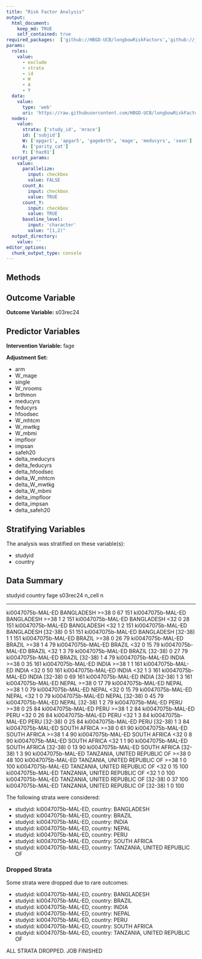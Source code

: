 ```yaml
---
title: "Risk Factor Analysis"
output: 
  html_document:
    keep_md: TRUE
    self_contained: true
required_packages:  ['github://HBGD-UCB/longbowRiskFactors','github://jeremyrcoyle/skimr@vector_types', 'github://tlverse/delayed']
params:
  roles:
    value:
      - exclude
      - strata
      - id
      - W
      - A
      - Y
  data: 
    value: 
      type: 'web'
      uri: 'https://raw.githubusercontent.com/HBGD-UCB/longbowRiskFactors/master/inst/sample_data/birthwt_data.rdata'
  nodes:
    value:
      strata: ['study_id', 'mrace']
      id: ['subjid']
      W: ['apgar1', 'apgar5', 'gagebrth', 'mage', 'meducyrs', 'sexn']
      A: ['parity_cat']
      Y: ['haz01']
  script_params:
    value:
      parallelize:
        input: checkbox
        value: FALSE
      count_A:
        input: checkbox
        value: TRUE
      count_Y:
        input: checkbox
        value: TRUE        
      baseline_level:
        input: 'character'
        value: "[1,2)"
  output_directory:
    value: ''
editor_options: 
  chunk_output_type: console
---
```








## Methods
## Outcome Variable

**Outcome Variable:** s03rec24

## Predictor Variables

**Intervention Variable:** fage

**Adjustment Set:**

* arm
* W_mage
* single
* W_nrooms
* brthmon
* meducyrs
* feducyrs
* hfoodsec
* W_mhtcm
* W_mwtkg
* W_mbmi
* impfloor
* impsan
* safeh20
* delta_meducyrs
* delta_feducyrs
* delta_hfoodsec
* delta_W_mhtcm
* delta_W_mwtkg
* delta_W_mbmi
* delta_impfloor
* delta_impsan
* delta_safeh20

## Stratifying Variables

The analysis was stratified on these variable(s):

* studyid
* country

## Data Summary

studyid             country                        fage       s03rec24   n_cell     n
------------------  -----------------------------  --------  ---------  -------  ----
ki0047075b-MAL-ED   BANGLADESH                     >=38              0       67   151
ki0047075b-MAL-ED   BANGLADESH                     >=38              1        2   151
ki0047075b-MAL-ED   BANGLADESH                     <32               0       28   151
ki0047075b-MAL-ED   BANGLADESH                     <32               1        2   151
ki0047075b-MAL-ED   BANGLADESH                     [32-38)           0       51   151
ki0047075b-MAL-ED   BANGLADESH                     [32-38)           1        1   151
ki0047075b-MAL-ED   BRAZIL                         >=38              0       26    79
ki0047075b-MAL-ED   BRAZIL                         >=38              1        4    79
ki0047075b-MAL-ED   BRAZIL                         <32               0       15    79
ki0047075b-MAL-ED   BRAZIL                         <32               1        3    79
ki0047075b-MAL-ED   BRAZIL                         [32-38)           0       27    79
ki0047075b-MAL-ED   BRAZIL                         [32-38)           1        4    79
ki0047075b-MAL-ED   INDIA                          >=38              0       35   161
ki0047075b-MAL-ED   INDIA                          >=38              1        1   161
ki0047075b-MAL-ED   INDIA                          <32               0       50   161
ki0047075b-MAL-ED   INDIA                          <32               1        3   161
ki0047075b-MAL-ED   INDIA                          [32-38)           0       69   161
ki0047075b-MAL-ED   INDIA                          [32-38)           1        3   161
ki0047075b-MAL-ED   NEPAL                          >=38              0       17    79
ki0047075b-MAL-ED   NEPAL                          >=38              1        0    79
ki0047075b-MAL-ED   NEPAL                          <32               0       15    79
ki0047075b-MAL-ED   NEPAL                          <32               1        0    79
ki0047075b-MAL-ED   NEPAL                          [32-38)           0       45    79
ki0047075b-MAL-ED   NEPAL                          [32-38)           1        2    79
ki0047075b-MAL-ED   PERU                           >=38              0       25    84
ki0047075b-MAL-ED   PERU                           >=38              1        2    84
ki0047075b-MAL-ED   PERU                           <32               0       26    84
ki0047075b-MAL-ED   PERU                           <32               1        3    84
ki0047075b-MAL-ED   PERU                           [32-38)           0       25    84
ki0047075b-MAL-ED   PERU                           [32-38)           1        3    84
ki0047075b-MAL-ED   SOUTH AFRICA                   >=38              0       61    90
ki0047075b-MAL-ED   SOUTH AFRICA                   >=38              1        4    90
ki0047075b-MAL-ED   SOUTH AFRICA                   <32               0        8    90
ki0047075b-MAL-ED   SOUTH AFRICA                   <32               1        1    90
ki0047075b-MAL-ED   SOUTH AFRICA                   [32-38)           0       13    90
ki0047075b-MAL-ED   SOUTH AFRICA                   [32-38)           1        3    90
ki0047075b-MAL-ED   TANZANIA, UNITED REPUBLIC OF   >=38              0       48   100
ki0047075b-MAL-ED   TANZANIA, UNITED REPUBLIC OF   >=38              1        0   100
ki0047075b-MAL-ED   TANZANIA, UNITED REPUBLIC OF   <32               0       15   100
ki0047075b-MAL-ED   TANZANIA, UNITED REPUBLIC OF   <32               1        0   100
ki0047075b-MAL-ED   TANZANIA, UNITED REPUBLIC OF   [32-38)           0       37   100
ki0047075b-MAL-ED   TANZANIA, UNITED REPUBLIC OF   [32-38)           1        0   100


The following strata were considered:

* studyid: ki0047075b-MAL-ED, country: BANGLADESH
* studyid: ki0047075b-MAL-ED, country: BRAZIL
* studyid: ki0047075b-MAL-ED, country: INDIA
* studyid: ki0047075b-MAL-ED, country: NEPAL
* studyid: ki0047075b-MAL-ED, country: PERU
* studyid: ki0047075b-MAL-ED, country: SOUTH AFRICA
* studyid: ki0047075b-MAL-ED, country: TANZANIA, UNITED REPUBLIC OF

### Dropped Strata

Some strata were dropped due to rare outcomes:

* studyid: ki0047075b-MAL-ED, country: BANGLADESH
* studyid: ki0047075b-MAL-ED, country: BRAZIL
* studyid: ki0047075b-MAL-ED, country: INDIA
* studyid: ki0047075b-MAL-ED, country: NEPAL
* studyid: ki0047075b-MAL-ED, country: PERU
* studyid: ki0047075b-MAL-ED, country: SOUTH AFRICA
* studyid: ki0047075b-MAL-ED, country: TANZANIA, UNITED REPUBLIC OF


ALL STRATA DROPPED. JOB FINISHED

















